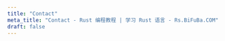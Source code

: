 ```yaml
---
title: "Contact"
meta_title: "Contact - Rust 编程教程 | 学习 Rust 语言 - Rs.BiFuBa.COM"
draft: false
---
```

